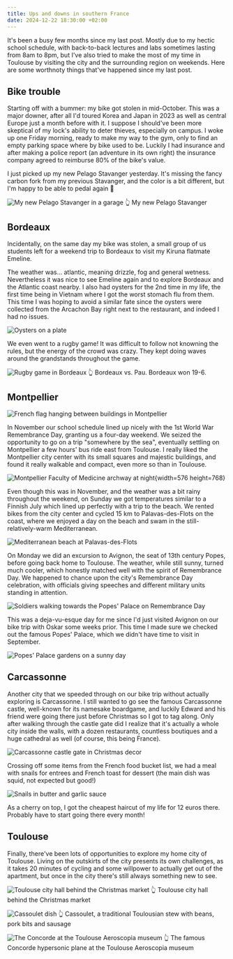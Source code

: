 ```yaml
---
title: Ups and downs in southern France
date: 2024-12-22 18:30:00 +02:00
---
```


It's been a busy few months since my last post.
Mostly due to my hectic school schedule, with back-to-back lectures and labs sometimes lasting from 8am to 8pm, but I've also tried to make the most of my time in Toulouse by visiting the city and the surrounding region on weekends.
Here are some worthnoty things that've happened since my last post.

<!-- more -->

## Bike trouble

Starting off with a bummer: my bike got stolen in mid-October.
This was a major downer, after all I'd toured Korea and Japan in 2023 as well as central Europe just a month before with it.
I suppose I should've been more skeptical of my lock's ability to deter thieves, especially on campus.
I woke up one Friday morning, ready to make my way to the gym, only to find an empty parking space where by bike used to be. Luckily I had insurance and after making a police report (an adventure in its own right) the insurance company agreed to reimburse 80% of the bike's value.

I just picked up my new Pelago Stavanger yesterday.
It's missing the fancy carbon fork from my previous Stavanger, and the color is a bit different, but I'm happy to be able to pedal again 🚴

![My new Pelago Stavanger in a garage](/media/2024-12/ups-and-downs/IMG_0381.jpg)
👆 My new Pelago Stavanger

## Bordeaux

Incidentally, on the same day my bike was stolen, a small group of us students left for a weekend trip to Bordeaux to visit my Kiruna flatmate Emeline.

The weather was... atlantic, meaning drizzle, fog and general wetness.
Nevertheless it was nice to see Emeline again and to explore Bordeaux and the Atlantic coast nearby.
I also had oysters for the 2nd time in my life, the first time being in Vietnam where I got the worst stomach flu from them.
This time I was hoping to avoid a similar fate since the oysters were collected from the Arcachon Bay right next to the restaurant, and indeed I had no issues.

![Oysters on a plate](/media/2024-12/ups-and-downs/IMG_9322.jpg)

We even went to a rugby game! It was difficult to follow not knowning the rules, but the energy of the crowd was crazy. They kept doing waves around the grandstands throughout the game.

![Rugby game in Bordeaux](/media/2024-12/ups-and-downs/IMG_9292.jpg)
👆 Bordeaux vs. Pau. Bordeaux won 19-6.

## Montpellier

![French flag hanging between buildings in Montpellier](/media/2024-12/ups-and-downs/IMG_0143_2.jpg)

In November our school schedule lined up nicely with the 1st World War Remembrance Day, granting us a four-day weekend.
We seized the opportunity to go on a trip "somewhere by the sea", eventually settling on Montpellier a few hours' bus ride east from Toulouse.
I really liked the Montpellier city center with its small squares and majestic buildings, and found it really walkable and compact, even more so than in Toulouse.

![Montpellier Faculty of Medicine archway at night](/media/2024-12/ups-and-downs/IMG_0184_2.jpg){width=576 height=768}

Even though this was in November, and the weather was a bit rainy throughout the weekend, on Sunday we got temperatures similar to a Finnish July which lined up perfectly with a trip to the beach.
We rented bikes from the city center and cycled 15 km to Palavas-des-Flots on the coast, where we enjoyed a day on the beach and swam in the still-relatively-warm Mediterranean.

![Mediterranean beach at Palavas-des-Flots](/media/2024-12/ups-and-downs/IMG_0159.jpg)

On Monday we did an excursion to Avignon, the seat of 13th century Popes, before going back home to Toulouse.
The weather, while still sunny, turned much cooler, which honestly matched well with the spirit of Remembrance Day.
We happened to chance upon the city's Remembrance Day celebration, with officials giving speeches and different military units standing in attention.

![Soldiers walking towards the Popes' Palace on Remembrance Day](/media/2024-12/ups-and-downs/IMG_0192_2.jpg)

This was a deja-vu-esque day for me since I'd just visited Avignon on our bike trip with Oskar some weeks prior.
This time I made sure we checked out the famous Popes' Palace, which we didn't have time to visit in September.

![Popes' Palace gardens on a sunny day](/media/2024-12/ups-and-downs/IMG_0196_2.jpg)

## Carcassonne

Another city that we speeded through on our bike trip without actually exploring is Carcassonne.
I still wanted to go see the famous Carcassonne castle, well-known for its namesake boardgame, and luckily Edward and his friend were going there just before Christmas so I got to tag along.
Only after walking through the castle gate did I realize that it's actually a whole city inside the walls, with a dozen restaurants, countless boutiques and a huge cathedral as well (of course, this being France).

![Carcassonne castle gate in Christmas decor](/media/2024-12/ups-and-downs/IMG_0362.jpg)

Crossing off some items from the French food bucket list, we had a meal with snails for entrees and French toast for dessert (the main dish was squid, not expected but good!)

![Snails in butter and garlic sauce](/media/2024-12/ups-and-downs/IMG_0340.jpg)

As a cherry on top, I got the cheapest haircut of my life for 12 euros there.
Probably have to start going there every month!

## Toulouse

Finally, there've been lots of opportunities to explore my home city of Toulouse.
Living on the outskirts of the city presents its own challenges, as it takes 20 minutes of cycling and some willpower to actually get out of the apartment, but once in the city there's still always something new to see.

![Toulouse city hall behind the Christmas market](/media/2024-12/ups-and-downs/IMG_0280.jpg)
👆 Toulouse city hall behind the Christmas market

![Cassoulet dish](/media/2024-12/ups-and-downs/IMG_0222.jpg)
👆 Cassoulet, a traditional Toulousian stew with beans, pork bits and sausage

![The Concorde at the Toulouse Aeroscopia museum](/media/2024-12/ups-and-downs/IMG_0265.jpg)
👆 The famous Concorde hypersonic plane at the Toulouse Aeroscopia museum
